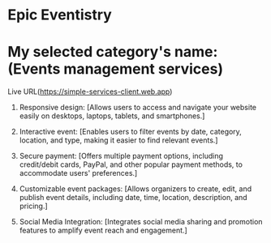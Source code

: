 # Epic Eventistry

# My selected category's name: (Events management services)

Live URL(https://simple-services-client.web.app)


1) Responsive design: 
 [Allows users to access and navigate your website easily on desktops, laptops, tablets, and smartphones.]

2) Interactive event:
 [Enables users to filter events by date, category, location, and type, making it easier to find relevant events.]

3) Secure payment: 
 [Offers multiple payment options, including credit/debit cards, PayPal, and other popular payment methods, to accommodate users' preferences.]

4) Customizable event packages:
 [Allows organizers to create, edit, and publish event details, including date, time, location, description, and pricing.]

5) Social Media Integration: 
 [Integrates social media sharing and promotion features to amplify event reach and engagement.]



